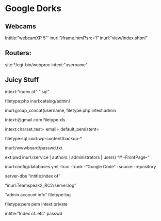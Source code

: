 # Google Dorks

## Webcams
Intitle:”webcamXP 5”’
inurl:”/frame.html?src=1”
inurl:"view/index.shtml"


## Routers:
site:*/cgi-bin/webproc intext:"username"


## Juicy Stuff
intext:"index of" ".sql"

filetype:php inurl:catalog/admin/

inurl:group_concat(username, filetype:php intext:admin

intext:@gmail.com filetype:xls

intext:charset_test= email= default_persistent=

filetype:sql inurl:wp-content/backup-*

inurl:/wwwboard/passwd.txt

ext:pwd inurl:(service | authors | administrators | users) “# -FrontPage-”

inurl:config/databases.yml -trac -trunk -”Google Code” -source -repository

server-dbs “intitle:index of”

“inurl:Teamspeak2_RC2/server.log”

“admin account info” filetype:log

filetype:pem pem intext:private

intitle:”Index of..etc” passwd



